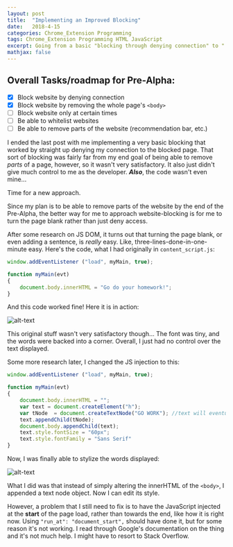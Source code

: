 ```yaml
---
layout: post
title:  "Implementing an Improved Blocking"
date:   2018-4-15
categories: Chrome_Extension Programming
tags: Chrome_Extension Programming HTML JavaScript
excerpt: Going from a basic "blocking through denying connection" to "'blocking' by turning the page blank".
mathjax: false
---
```

## Overall Tasks/roadmap for Pre-Alpha:
- [x] Block website by denying connection
- [x] Block website by removing the whole page's ```<body>```
- [ ] Block website only at certain times
- [ ] Be able to whitelist websites
- [ ] Be able to remove parts of the website (recommendation bar, etc.)

I ended the last post with me implementing a very basic blocking that worked by straight up denying my connection to the blocked page. That sort of blocking was fairly far from my end goal of being able to remove *parts* of a page, however, so it wasn't very satisfactory. It also just didn't give much control to me as the developer. ***Also***, the code wasn't even mine...

Time for a new approach.

Since my plan is to be able to remove parts of the website by the end of the Pre-Alpha, the better way for me to approach website-blocking is for me to turn the page blank rather than just deny access.

After some research on JS DOM,  it turns out that turning  the page blank, or even adding a sentence, is *really* easy. Like, three-lines-done-in-one-minute easy. Here's the code, what I had originally in ```content_script.js```:
``` javascript
window.addEventListener ("load", myMain, true);

function myMain(evt)
{
    document.body.innerHTML = "Go do your homework!";
}

```
And this code worked fine! Here it is in action:

![alt-text](https://thumbs.gfycat.com/BlandGrimyBackswimmer-size_restricted.gif)

This original stuff wasn't very satisfactory though... The font was tiny, and the words were backed into a corner. Overall, I just had no control over the text displayed.

Some more research later, I changed the JS injection to this:
``` javascript
window.addEventListener ("load", myMain, true);

function myMain(evt)
{
    document.body.innerHTML = "";
    var text = document.createElement("h");
    var tNode  = document.createTextNode("GO WORK"); //text will eventually be customizable
    text.appendChild(tNode);
    document.body.appendChild(text);
    text.style.fontSize = "60px";
    text.style.fontFamily = "Sans Serif"
}
```
Now, I was finally able to stylize the words displayed:

![alt-text](https://i.imgur.com/MtiHTnY.png)

What I did was that instead of simply altering the innerHTML of the ```<body>```, I appended a text node object. Now I can edit its style.

However, a problem that I still need to fix is to have the JavaScript injected at the **start** of the page load, rather than towards the end, like how it is right now. Using ```"run_at": "document_start",``` should have done it, but for some reason it's not working. I read through Google's documentation on the thing and it's not much help. I might have to resort to Stack Overflow.

